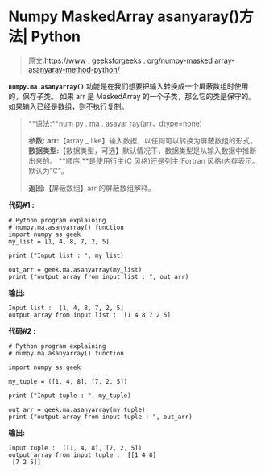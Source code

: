# Numpy MaskedArray asanyaray()方法| Python

> 原文:[https://www . geeksforgeeks . org/numpy-masked array-asanyaray-method-python/](https://www.geeksforgeeks.org/numpy-maskedarray-asanyarray-method-python/)

**`numpy.ma.asanyarray()`** 功能是在我们想要把输入转换成一个屏蔽数组时使用的，保存子类。
如果 arr 是 MaskedArray 的一个子类，那么它的类是保守的。如果输入已经是数组，则不执行复制。

> **语法:**num py . ma . asayar ray(arr，dtype=none)
> 
> **参数:**
> **arr:**【array _ like】输入数据，以任何可以转换为屏蔽数组的形式。
> **数据类型:**【数据类型，可选】默认情况下，数据类型是从输入数据中推断出来的。
> **顺序:**是使用行主(C 风格)还是列主(Fortran 风格)内存表示。默认为“C”。
> 
> **返回:**【屏蔽数组】arr 的屏蔽数组解释。

**代码#1 :**

```
# Python program explaining
# numpy.ma.asanyarray() function
import numpy as geek
my_list = [1, 4, 8, 7, 2, 5]

print ("Input list : ", my_list)

out_arr = geek.ma.asanyarray(my_list)
print ("output array from input list : ", out_arr) 
```

**输出:**

```
Input list :  [1, 4, 8, 7, 2, 5]
output array from input list :  [1 4 8 7 2 5]

```

**代码#2 :**

```
# Python program explaining
# numpy.ma.asanyarray() function

import numpy as geek

my_tuple = ([1, 4, 8], [7, 2, 5])

print ("Input tuple : ", my_tuple)

out_arr = geek.ma.asanyarray(my_tuple) 
print ("output array from input tuple : ", out_arr) 
```

**输出:**

```
Input tuple :  ([1, 4, 8], [7, 2, 5])
output array from input tuple :  [[1 4 8]
 [7 2 5]]

```